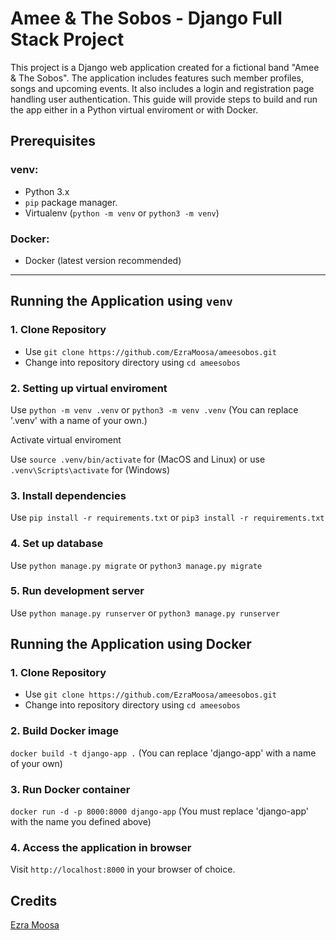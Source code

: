 # Amee & The Sobos - Django Full Stack Project

This project is a Django web application created for a fictional band "Amee & The Sobos". The application includes features such member profiles, songs and upcoming events. It also includes a login and registration page handling user authentication. This guide will provide steps to build and run the app either in a Python virtual enviroment or with Docker.

## Prerequisites

### venv:
- Python 3.x
- `pip` package manager.
- Virtualenv (`python -m venv` or `python3 -m venv`)

### Docker:
- Docker (latest version recommended)

---

## Running the Application using `venv`

### 1. Clone Repository

* Use `git clone https://github.com/EzraMoosa/ameesobos.git`  
* Change into repository directory using `cd ameesobos`

### 2. Setting up virtual enviroment

Use `python -m venv .venv` or `python3 -m venv .venv` (You can replace '.venv' with a name of your own.)

Activate virtual enviroment

Use `source .venv/bin/activate` for (MacOS and Linux) or use `.venv\Scripts\activate` for (Windows)

### 3. Install dependencies

Use `pip install -r requirements.txt` or `pip3 install -r requirements.txt`

### 4. Set up database

Use `python manage.py migrate` or `python3 manage.py migrate`

### 5. Run development server

Use `python manage.py runserver` or `python3 manage.py runserver`

## Running the Application using Docker

### 1. Clone Repository

* Use `git clone https://github.com/EzraMoosa/ameesobos.git`  
* Change into repository directory using `cd ameesobos`

### 2. Build Docker image

`docker build -t django-app .` (You can replace 'django-app' with a name of your own)

### 3. Run Docker container

`docker run -d -p 8000:8000 django-app` (You must replace 'django-app' with the name you defined above)

### 4. Access the application in browser

Visit `http://localhost:8000` in your browser of choice.

## Credits

[Ezra Moosa](https://github.com/ezramoosa)
